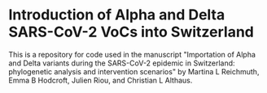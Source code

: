 # Introduction of Alpha and Delta SARS-CoV-2 VoCs into Switzerland

This is a repository for code used in the manuscript "Importation of Alpha and Delta variants during the SARS-CoV-2 epidemic in Switzerland: phylogenetic analysis and intervention scenarios" by Martina L Reichmuth, Emma B Hodcroft, Julien Riou, and Christian L Althaus.
